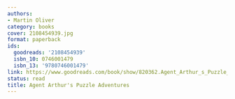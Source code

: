 ```yaml
---
authors:
- Martin Oliver
category: books
cover: 2108454939.jpg
format: paperback
ids:
  goodreads: '2108454939'
  isbn_10: 0746001479
  isbn_13: '9780746001479'
link: https://www.goodreads.com/book/show/820362.Agent_Arthur_s_Puzzle_Adventures
status: read
title: Agent Arthur's Puzzle Adventures
---
```

